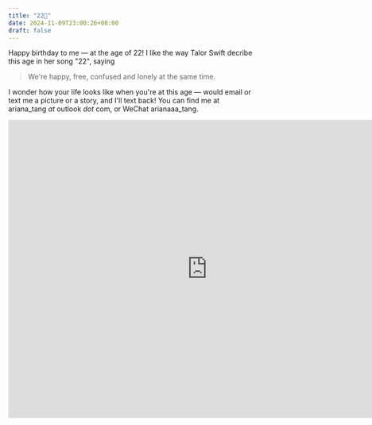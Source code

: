 ```yaml
---
title: "22🎂"
date: 2024-11-09T23:00:26+08:00
draft: false
---
```


Happy birthday to me — at the age of 22! I like the way Talor Swift decribe this age in her song "22", saying

> We're happy, free, confused and lonely at the same time.

I wonder how your life looks like when you're at this age — would email or text me a picture or a story, and I'll text back! You can find me at ariana_tang *at* outlook *dot* com, or WeChat arianaaa_tang.

<iframe width="800" height="600" align="center" src="https://www.youtube.com/embed/AgFeZr5ptV8?si=JE7uNm8H6dR-eSqL" title="YouTube video player" frameborder="0" allow="accelerometer; autoplay; clipboard-write; encrypted-media; gyroscope; picture-in-picture; web-share" referrerpolicy="strict-origin-when-cross-origin" allowfullscreen></iframe>

